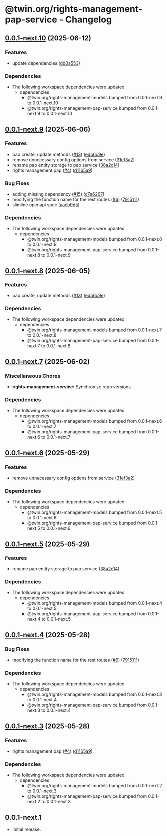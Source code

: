 # @twin.org/rights-management-pap-service - Changelog

## [0.0.1-next.10](https://github.com/twinfoundation/rights-management/compare/rights-management-service-v0.0.1-next.9...rights-management-service-v0.0.1-next.10) (2025-06-12)


### Features

* update dependencies ([dd0a553](https://github.com/twinfoundation/rights-management/commit/dd0a553020b0dc5c41fb6865a2e36bd26045b0b9))


### Dependencies

* The following workspace dependencies were updated
  * dependencies
    * @twin.org/rights-management-models bumped from 0.0.1-next.9 to 0.0.1-next.10
    * @twin.org/rights-management-pap-service bumped from 0.0.1-next.9 to 0.0.1-next.10

## [0.0.1-next.9](https://github.com/twinfoundation/rights-management/compare/rights-management-service-v0.0.1-next.8...rights-management-service-v0.0.1-next.9) (2025-06-06)


### Features

* pap create, update methods ([#13](https://github.com/twinfoundation/rights-management/issues/13)) ([edb6c9e](https://github.com/twinfoundation/rights-management/commit/edb6c9efcfda55ac96f7594253bf831b4f0e5993))
* remove unnecessary config options from service ([31ef3a2](https://github.com/twinfoundation/rights-management/commit/31ef3a2eb2293efdad7e6b8b55f105cc62bba3ed))
* rename pap entity storage to pap service ([38a2c14](https://github.com/twinfoundation/rights-management/commit/38a2c14d8f63a86e398820166c83437be5aca1b8))
* rights management pap ([#4](https://github.com/twinfoundation/rights-management/issues/4)) ([d1165a9](https://github.com/twinfoundation/rights-management/commit/d1165a92f57128731cfb308d977832e28cf33493))


### Bug Fixes

* adding missing dependency ([#15](https://github.com/twinfoundation/rights-management/issues/15)) ([c7e6267](https://github.com/twinfoundation/rights-management/commit/c7e62678b296ef8d28c31921cb78aeabe674cd84))
* modifying the function name for the rest routes ([#6](https://github.com/twinfoundation/rights-management/issues/6)) ([7915111](https://github.com/twinfoundation/rights-management/commit/7915111ac608c9d69bcaa819c85b553fc9bace6a))
* slimline openapi spec ([aacb9d5](https://github.com/twinfoundation/rights-management/commit/aacb9d50f80d3652ef7419ca3777f53e542773f1))


### Dependencies

* The following workspace dependencies were updated
  * dependencies
    * @twin.org/rights-management-models bumped from 0.0.1-next.8 to 0.0.1-next.9
    * @twin.org/rights-management-pap-service bumped from 0.0.1-next.8 to 0.0.1-next.9

## [0.0.1-next.8](https://github.com/twinfoundation/rights-management/compare/rights-management-service-v0.0.1-next.7...rights-management-service-v0.0.1-next.8) (2025-06-05)


### Features

* pap create, update methods ([#13](https://github.com/twinfoundation/rights-management/issues/13)) ([edb6c9e](https://github.com/twinfoundation/rights-management/commit/edb6c9efcfda55ac96f7594253bf831b4f0e5993))


### Dependencies

* The following workspace dependencies were updated
  * dependencies
    * @twin.org/rights-management-models bumped from 0.0.1-next.7 to 0.0.1-next.8
    * @twin.org/rights-management-pap-service bumped from 0.0.1-next.7 to 0.0.1-next.8

## [0.0.1-next.7](https://github.com/twinfoundation/rights-management/compare/rights-management-service-v0.0.1-next.6...rights-management-service-v0.0.1-next.7) (2025-06-02)


### Miscellaneous Chores

* **rights-management-service:** Synchronize repo versions


### Dependencies

* The following workspace dependencies were updated
  * dependencies
    * @twin.org/rights-management-models bumped from 0.0.1-next.6 to 0.0.1-next.7
    * @twin.org/rights-management-pap-service bumped from 0.0.1-next.6 to 0.0.1-next.7

## [0.0.1-next.6](https://github.com/twinfoundation/rights-management/compare/rights-management-service-v0.0.1-next.5...rights-management-service-v0.0.1-next.6) (2025-05-29)


### Features

* remove unnecessary config options from service ([31ef3a2](https://github.com/twinfoundation/rights-management/commit/31ef3a2eb2293efdad7e6b8b55f105cc62bba3ed))


### Dependencies

* The following workspace dependencies were updated
  * dependencies
    * @twin.org/rights-management-models bumped from 0.0.1-next.5 to 0.0.1-next.6
    * @twin.org/rights-management-pap-service bumped from 0.0.1-next.5 to 0.0.1-next.6

## [0.0.1-next.5](https://github.com/twinfoundation/rights-management/compare/rights-management-service-v0.0.1-next.4...rights-management-service-v0.0.1-next.5) (2025-05-29)


### Features

* rename pap entity storage to pap service ([38a2c14](https://github.com/twinfoundation/rights-management/commit/38a2c14d8f63a86e398820166c83437be5aca1b8))


### Dependencies

* The following workspace dependencies were updated
  * dependencies
    * @twin.org/rights-management-models bumped from 0.0.1-next.4 to 0.0.1-next.5
    * @twin.org/rights-management-pap-service bumped from 0.0.1-next.4 to 0.0.1-next.5

## [0.0.1-next.4](https://github.com/twinfoundation/rights-management/compare/rights-management-service-v0.0.1-next.3...rights-management-service-v0.0.1-next.4) (2025-05-28)


### Bug Fixes

* modifying the function name for the rest routes ([#6](https://github.com/twinfoundation/rights-management/issues/6)) ([7915111](https://github.com/twinfoundation/rights-management/commit/7915111ac608c9d69bcaa819c85b553fc9bace6a))


### Dependencies

* The following workspace dependencies were updated
  * dependencies
    * @twin.org/rights-management-models bumped from 0.0.1-next.3 to 0.0.1-next.4
    * @twin.org/rights-management-pap-service bumped from 0.0.1-next.3 to 0.0.1-next.4

## [0.0.1-next.3](https://github.com/twinfoundation/rights-management/compare/rights-management-service-v0.0.1-next.2...rights-management-service-v0.0.1-next.3) (2025-05-28)


### Features

* rights management pap ([#4](https://github.com/twinfoundation/rights-management/issues/4)) ([d1165a9](https://github.com/twinfoundation/rights-management/commit/d1165a92f57128731cfb308d977832e28cf33493))


### Dependencies

* The following workspace dependencies were updated
  * dependencies
    * @twin.org/rights-management-models bumped from 0.0.1-next.2 to 0.0.1-next.3
    * @twin.org/rights-management-pap-service bumped from 0.0.1-next.2 to 0.0.1-next.3

## 0.0.1-next.1

- Initial release.
